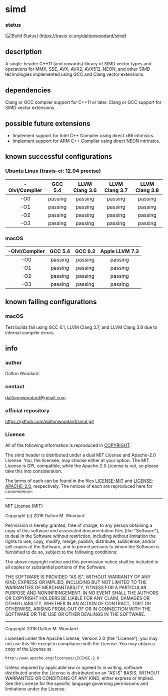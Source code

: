 simd
====

### status
[![Build Status](https://travis-ci.org/daltonwoodard/simd.svg?branch=master)]
(https://travis-ci.org/daltonwoodard/simd)

## description

A single-header C++11 (and onwards) library of SIMD vector types and operations
for MMX, SSE, AVX, AVX2, AVX512, NEON, and other SIMD technologies implemented
using GCC and Clang vector extensions.

## dependencies

Clang or GCC compiler support for C++11 or later. Clang or GCC support for
SIMD vector extensions.

## possible future extensions

* Implement support for Intel C++ Compiler using direct x86 intrinsics.
* Implement support for ARM C++ Compiler using direct NEON intrinsics.

## known successful configurations

### Ubuntu Linux (travis-ci: 12.04 precise)

| -Olvl/Compiler | GCC 5.4 | LLVM Clang 3.6 | LLVM Clang 3.7 | LLVM Clang 3.8 |
|:--------------:|:-------:|:--------------:|:--------------:|:--------------:|
| -O0            | passing | passing        | passing        | passing        |
| -O1            | passing | passing        | passing        | passing        |
| -O2            | passing | passing        | passing        | passing        |
| -O3            | passing | passing        | passing        | passing        |

### macOS

| -Olvl/Compiler | GCC 5.4 | GCC 6.2 | Apple LLVM 7.3 |
|:--------------:|:-------:|:-------:|:--------------:|
| -O0            | passing | passing | passing        |
| -O1            | passing | passing | passing        |
| -O2            | passing | passing | passing        |
| -O3            | passing | passing | passing        |

## known failing configurations

### macOS

Test builds fail using GCC 6.1, LLVM Clang 3.7, and LLVM Clang 3.8 due to
internal compiler errors.

## info

### author

Dalton Woodard

### contact

daltonmwoodard@gmail.com

### official repository

https://github.com/daltonwoodard/simd.git

### License

All of the following information is reproduced in [COPYRIGHT](COPYRIGHT.txt).

The simd header is distributed under a dual MIT License and Apache-2.0 License.
You, the licensee, may choose either at your option. The MIT License is GPL
compatible, while the Apache-2.0 License is not, so please take this into
consideration.

The terms of each can be found in the files [LICENSE-MIT](LICENSE-MIT) and
[LICENSE-APACHE-2.0](LICENSE-APACHE-2.0), respectively. The notices of each are
reproduced here for convenience:

---

MIT License (MIT)

Copyright (c) 2016 Dalton M. Woodard

Permission is hereby granted, free of charge, to any person obtaining a copy
of this software and associated documentation files (the "Software"), to deal
in the Software without restriction, including without limitation the rights
to use, copy, modify, merge, publish, distribute, sublicense, and/or sell
copies of the Software, and to permit persons to whom the Software is
furnished to do so, subject to the following conditions:

The above copyright notice and this permission notice shall be included in all
copies or substantial portions of the Software.

THE SOFTWARE IS PROVIDED "AS IS", WITHOUT WARRANTY OF ANY KIND, EXPRESS OR
IMPLIED, INCLUDING BUT NOT LIMITED TO THE WARRANTIES OF MERCHANTABILITY,
FITNESS FOR A PARTICULAR PURPOSE AND NONINFRINGEMENT. IN NO EVENT SHALL THE
AUTHORS OR COPYRIGHT HOLDERS BE LIABLE FOR ANY CLAIM, DAMAGES OR OTHER
LIABILITY, WHETHER IN AN ACTION OF CONTRACT, TORT OR OTHERWISE, ARISING FROM,
OUT OF OR IN CONNECTION WITH THE SOFTWARE OR THE USE OR OTHER DEALINGS IN THE
SOFTWARE.

---

Copyright 2016 Dalton M. Woodard

Licensed under the Apache License, Version 2.0 (the "License");
you may not use this file except in compliance with the License.
You may obtain a copy of the License at

	http://www.apache.org/licenses/LICENSE-2.0

Unless required by applicable law or agreed to in writing, software
distributed under the License is distributed on an "AS IS" BASIS,
WITHOUT WARRANTIES OR CONDITIONS OF ANY KIND, either express or implied.
See the License for the specific language governing permissions and
limitations under the License.
